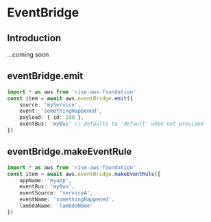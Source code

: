 # EventBridge

## Introduction

...coming soon

## eventBridge.emit

```ts
import * as aws from 'rise-aws-foundation'
const item = await aws.eventBridge.emit({
    source: 'myService',
    event: 'somethingHappened',
    payload: { id: 100 },
    eventBus: 'myBus' // defaults to 'default' when not provided
})
```

## eventBridge.makeEventRule

```ts
import * as aws from 'rise-aws-foundation'
const item = await aws.eventBridge.makeEventRule({
    appName: 'myapp',
    eventBus: 'myBus',
    eventSource: 'serviceA',
    eventName: 'somethingHappened',
    lambdaName: 'lambdaName'
})
```
